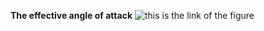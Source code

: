 **The effective angle of attack**
![this is the link of the figure](https://github.com/general-chen/Machine_Learnin_Project_Data_Driven/blob/14d40fc5e592ac0174e43304bb3294238364b333/MLP_sd7003/Experiments/figures/effective_AoA.png)
